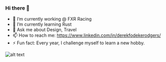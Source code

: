 ### Hi there 👋

- 🔭 I’m currently working @ FXR Racing
- 🌱 I’m currently learning Rust
- 💬 Ask me about Design, Travel  
- 📫 How to reach me: https://www.linkedin.com/in/derekfodekerodgers/
- ⚡ Fun fact: Every year, I challenge myself to learn a new hobby. 
 
![alt text](https://user-images.githubusercontent.com/74038190/240906093-9be4d344-6782-461a-b5a6-32a07bf7b34e.gif)

<!--
**dfodeker/dfodeker** is a ✨ _special_ ✨ repository because its `README.md` (this file) appears on your GitHub profile.

Here are some ideas to get you started:

- 🔭 I’m currently working on ...
- 🌱 I’m currently learning ...
- 👯 I’m looking to collaborate on ...
- 🤔 I’m looking for help with ...
- 💬 Ask me about ...
- 📫 How to reach me: ...
- 😄 Pronouns: ...
- ⚡ Fun fact: ...
-->
